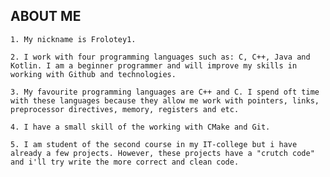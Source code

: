 
## ABOUT ME

`1. My nickname is Frolotey1.`

`2. I work with four programming languages such as: C, C++, Java and Kotlin. I am a beginner programmer and will improve my skills in working with Github and technologies.`

`3. My favourite programming languages are C++ and C. I spend oft time with these languages because they allow me work with pointers, links, preprocessor directives, memory, registers and etc.`

`4. I have a small skill of the working with CMake and Git.`

`5. I am student of the second course in my IT-college but i have already a few projects. However, these projects have a "crutch code" and i'll try write the more correct and clean code.`

